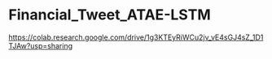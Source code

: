# Financial_Tweet_ATAE-LSTM

https://colab.research.google.com/drive/1g3KTEyRiWCu2jv_vE4sGJ4sZ_1D1TJAw?usp=sharing
